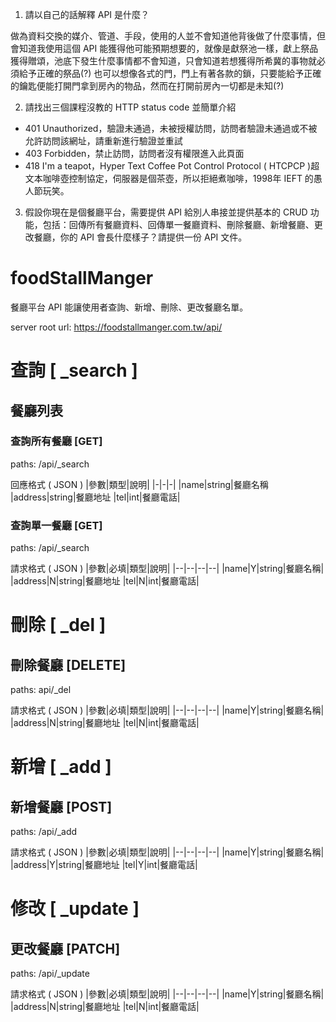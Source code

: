 1. 請以自己的話解釋 API 是什麼？

做為資料交換的媒介、管道、手段，使用的人並不會知道他背後做了什麼事情，但會知道我使用這個 API 能獲得他可能預期想要的，就像是獻祭池一樣，獻上祭品獲得贈頌，池底下發生什麼事情都不會知道，只會知道若想獲得所希冀的事物就必須給予正確的祭品(?) 
也可以想像各式的門，門上有著各款的鎖，只要能給予正確的鑰匙便能打開門拿到房內的物品，然而在打開前房內一切都是未知(?)

2. 請找出三個課程沒教的 HTTP status code 並簡單介紹
* 401 Unauthorized，驗證未通過，未被授權訪問，訪問者驗證未通過或不被允許訪問該網址，請重新進行驗證並重試
* 403 Forbidden，禁止訪問，訪問者沒有權限進入此頁面
* 418 I'm a teapot，Hyper Text Coffee Pot Control Protocol ( HTCPCP )超文本咖啡壺控制協定，伺服器是個茶壺，所以拒絕煮咖啡，1998年 IEFT 的愚人節玩笑。

3. 假設你現在是個餐廳平台，需要提供 API 給別人串接並提供基本的 CRUD 功能，包括：回傳所有餐廳資料、回傳單一餐廳資料、刪除餐廳、新增餐廳、更改餐廳，你的 API 會長什麼樣子？請提供一份 API 文件。

# foodStallManger

餐廳平台 API 能讓使用者查詢、新增、刪除、更改餐廳名單。

server root url: https://foodstallmanger.com.tw/api/

# 查詢 [ _search ]
## 餐廳列表
### 查詢所有餐廳 [GET]

paths: /api/_search

回應格式 ( JSON )
|參數|類型|說明|
|-|-|-|
|name|string|餐廳名稱
|address|string|餐廳地址
|tel|int|餐廳電話|

### 查詢單一餐廳 [GET]

paths: /api/_search

請求格式 ( JSON )
|參數|必填|類型|說明|
|--|--|--|--|
|name|Y|string|餐廳名稱|
|address|N|string|餐廳地址
|tel|N|int|餐廳電話|




# 刪除 [ _del ]
## 刪除餐廳 [DELETE]

paths: api/_del


請求格式 ( JSON )
|參數|必填|類型|說明|
|--|--|--|--|
|name|Y|string|餐廳名稱|
|address|N|string|餐廳地址
|tel|N|int|餐廳電話|



# 新增 [ _add ]
## 新增餐廳 [POST]

paths: /api/_add

請求格式 ( JSON )
|參數|必填|類型|說明|
|--|--|--|--|
|name|Y|string|餐廳名稱|
|address|Y|string|餐廳地址
|tel|Y|int|餐廳電話|


# 修改 [ _update ]
## 更改餐廳 [PATCH]

paths: /api/_update

請求格式 ( JSON )
|參數|必填|類型|說明|
|--|--|--|--|
|name|Y|string|餐廳名稱|
|address|N|string|餐廳地址
|tel|N|int|餐廳電話|

